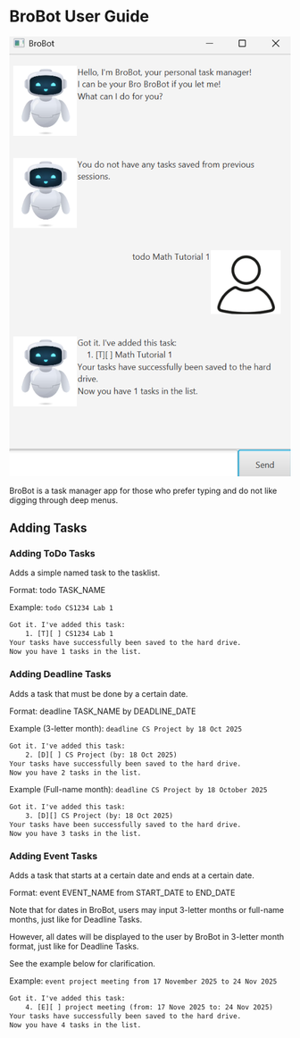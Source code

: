 # BroBot User Guide

![](Ui.png)

BroBot is a task manager app for those who prefer typing and do not like digging through deep menus.

## Adding Tasks

### Adding ToDo Tasks
Adds a simple named task to the tasklist.

Format: todo TASK_NAME

Example: `todo CS1234 Lab 1`

```
Got it. I've added this task:
    1. [T][ ] CS1234 Lab 1
Your tasks have successfully been saved to the hard drive.
Now you have 1 tasks in the list.
```

### Adding Deadline Tasks
Adds a task that must be done by a certain date.

Format:
deadline TASK_NAME by DEADLINE_DATE

Example (3-letter month): `deadline CS Project by 18 Oct 2025`
```
Got it. I've added this task:
    2. [D][ ] CS Project (by: 18 Oct 2025)
Your tasks have successfully been saved to the hard drive.
Now you have 2 tasks in the list.
```
Example (Full-name month): `deadline CS Project by 18 October 2025`
```
Got it. I've added this task:
    3. [D][] CS Project (by: 18 Oct 2025)
Your tasks have been successfully saved to the hard drive.
Now you have 3 tasks in the list. 
```

### Adding Event Tasks
Adds a task that starts at a certain date and ends at a certain date.

Format: event EVENT_NAME from START_DATE to END_DATE

Note that for dates in BroBot, users may input 3-letter months or full-name months, just like for Deadline Tasks. 

However, all dates will be displayed to the user by BroBot in 3-letter month format, just like for Deadline Tasks.

See the example below for clarification.

Example: `event project meeting from 17 November 2025 to 24 Nov 2025`

```
Got it. I've added this task:
    4. [E][ ] project meeting (from: 17 Nove 2025 to: 24 Nov 2025)
Your tasks have successfully been saved to the hard drive.
Now you have 4 tasks in the list.
```

